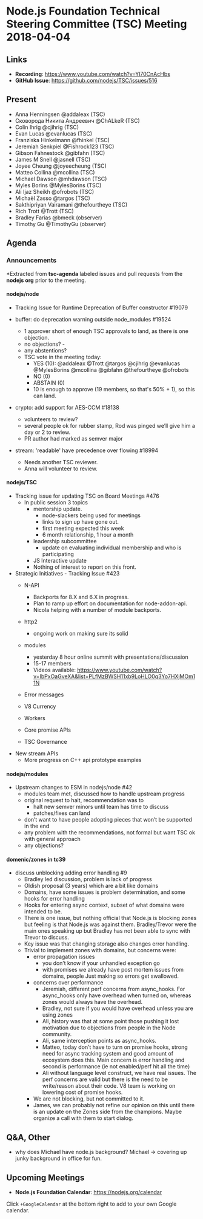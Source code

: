 # Node.js Foundation Technical Steering Committee (TSC) Meeting 2018-04-04

## Links

* **Recording**:  https://www.youtube.com/watch?v=Yl70CnAcHbs
* **GitHub Issue**: https://github.com/nodejs/TSC/issues/516

## Present

* Anna Henningsen @addaleax (TSC)
* Сковорода Никита Андреевич @ChALkeR (TSC)
* Colin Ihrig @cjihrig (TSC)
* Evan Lucas @evanlucas (TSC)
* Franziska Hinkelmann @fhinkel (TSC)
* Jeremiah Senkpiel @Fishrock123 (TSC)
* Gibson Fahnestock @gibfahn (TSC)
* James M Snell @jasnell (TSC)
* Joyee Cheung @joyeecheung (TSC)
* Matteo Collina @mcollina (TSC)
* Michael Dawson @mhdawson (TSC)
* Myles Borins @MylesBorins (TSC)
* Ali Ijaz Sheikh @ofrobots (TSC)
* Michaël Zasso @targos (TSC)
* Sakthipriyan Vairamani @thefourtheye (TSC)
* Rich Trott @Trott (TSC)
* Bradley Farias @bmeck (observer)
* Timothy Gu @TimothyGu (observer)


## Agenda

### Announcements
 
*Extracted from **tsc-agenda** labeled issues and pull requests from the **nodejs org** prior to the meeting.


#### nodejs/node
* Tracking Issue for Runtime Deprecation of Buffer constructor #19079
* buffer: do deprecation warning outside node_modules #19524
  * 1 approver short of enough TSC approvals to land, as there is one objection.
  * no objections? - 
  * any abstentions? 
  * TSC vote in the meeting today:
      * YES (10): @addaleax @Trott @targos @cjihrig @evanlucas @MylesBorins @mcollina
        @gibfahn @thefourtheye @ofrobots
      * NO (0)
      * ABSTAIN (0)
      * 10 is enough to approve (19 members, so that's 50% + 1), so this can land.

* crypto: add support for AES-CCM #18138
  * volunteers to review?
  * several people ok for rubber stamp, Rod was pinged we’ll give him a day or 2 to 
    review.
  * PR author had marked as semver major

* stream: 'readable' have precedence over flowing #18994
  * Needs another TSC reviewer.  
  * Anna will volunteer to review.

#### nodejs/TSC
* Tracking issue for updating TSC on Board Meetings #476
  * In public session 3 topics
    * mentorship update.
      * node-slackers being used for meetings
      * links to sign up have gone out.
      * first meeting expected this week
      * 6 month relationship, 1 hour a month
    * leadership subcommittee
      * update on evaluating individual membership and who is participating
    *  JS Interactive update
      * Nothing of interest to report on this front.
* Strategic Initiatives - Tracking Issue #423
  * N-API 
    * Backports for 8.X and 6.X in progress.
    * Plan to ramp up effort on documentation for node-addon-api.
    * Nicola helping with a number of module backports.
  * http2
    * ongoing work on making sure its solid
  * modules
      * yesterday 8 hour online summit with presentations/discussion
      * 15-17 members
      *  Videos available: https://www.youtube.com/watch?v=IbPxOaGveXA&list=PLfMzBWSH11xb9LoHLO0q3Yo7HXjMOm11N

  * Error messages
  * V8 Currency
  * Workers
  * Core promise APIs
  * TSC Governance
 * New stream APIs
   * More progress on C++ api prototype examples

#### nodejs/modules
* Upstream changes to ESM in nodejs/node #42
  * modules team met, discussed how to handle upstream progress
  * original request to halt, recommendation was to
    * halt new semver minors until team has time to discuss
    * patches/fixes can land
  * don’t want to have people adopting pieces that won’t be supported in the end
  * any problem with the recommendations, not formal but want TSC ok with general approach
  * any objections?

#### domenic/zones in tc39
* discuss unblocking adding error handling #9
  * Bradley led discussion, problem is lack of progress
  * Oldish proposal (3 years) which are a bit like domains
  * Domains, have some issues is problem determination, and some hooks for error handling
  * Hooks for entering async context, subset of what domains were intended to be.
  * There is one issue, but nothing official that Node.js is blocking zones but feeling is that
     Node.js was against them. Bradley/Trevor were the main ones speaking up but Bradley
     has not been able to sync with Trevor to discuss. 
  * Key issue was that changing storage also changes error handling.
  * Trivial to implement zones with domains, but concerns were:
     * error propagation issues
       * you don’t know if your unhandled exception go
       * with promises we already have post mortem issues from domains, people
         Just making so errors get swallowed.
    * concerns over performance
      * Jeremiah, different perf concerns from async_hooks.  For async_hooks only
        have overhead when turned on, whereas zones would always have the overhead.
      * Bradley, not sure if you would have overhead unless you are using zones
      * Ali, history was that at some point those pushing it lost motivation due to objections
        from people in the Node community.
      * Ali, same interception points as async_hooks.  
      * Matteo, today don’t have to turn on promise hooks, strong need for async tracking
        system and good amount of ecosystem does this. Main concern is error handling
        and second is performance (ie not enabled/perf hit all the time)
      * Ali without language level construct, we have real issues.  The perf concerns are valid
        but there is the need to be write/reason about their code.  V8 team is working on lowering
     cost of promise hooks.
    * We are not blocking, but not committed to it.
    * James, we can probably not refine our opinion on this until there is an update on the Zones
      side from the champions.  Maybe organize a call with them to start dialog.

## Q&A, Other
* why does Michael have node.js background? Michael -> covering up junky background in office for fun.
## Upcoming Meetings

* **Node.js Foundation Calendar**: https://nodejs.org/calendar

Click `+GoogleCalendar` at the bottom right to add to your own Google calendar.



